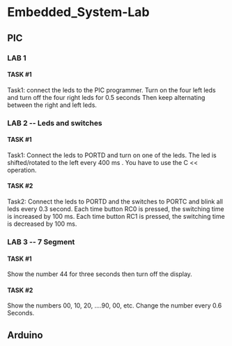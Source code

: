 # Embedded_System-Lab
## PIC 
### LAB 1
#### TASK #1 
Task1: connect the leds to the PIC programmer. Turn on the four left leds  and turn off the four right  leds for 0.5 seconds Then keep alternating between the right and left leds.
### LAB 2 -- Leds and switches
#### TASK #1 
Task1: Connect the leds to PORTD and turn on one of the leds. The led is shifted/rotated to the left every 400 ms . You have to use the C << operation.
#### TASK #2 
Task2: Connect the leds to PORTD and the switches to PORTC and blink all leds every 0.3 second. Each time button RC0 is pressed, the switching time is increased by 100 ms. Each time button RC1 is pressed, the switching time is decreased by 100 ms.   

### LAB 3 -- 7 Segment
#### TASK #1
Show the number 44 for three seconds then turn off the display.

#### TASK #2
Show the numbers 00, 10, 20, ....90, 00, etc. Change the number every 0.6 Seconds.






## Arduino
